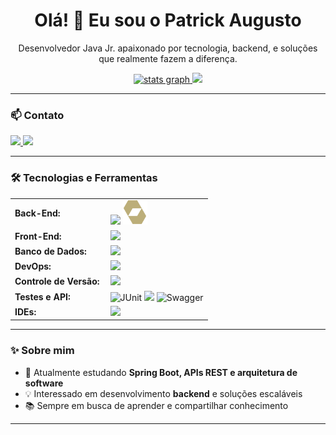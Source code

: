 <h1 align="center">Olá! 👋 Eu sou o Patrick Augusto</h1>

<p align="center">
  Desenvolvedor Java Jr. apaixonado por tecnologia, backend, e soluções que realmente fazem a diferença.
</p>

<div align="center">
  <a href="https://github.com/patrickaugusto">
  <img src="https://github-readme-stats.vercel.app/api?username=patrickaugusto&hide_title=false&hide_rank=false&show_icons=true&include_all_commits=true&count_private=true&disable_animations=false&theme=dracula&locale=en&hide_border=false" height="150" alt="stats graph"  />
  </a>
  <a href="https://github.com/patrickaugusto">
    <img height="150" src="https://github-readme-stats.vercel.app/api/top-langs/?username=patrickaugusto&layout=compact&theme=dracula&langs_count=6" />
  </a>
</div>

---

### 📫 Contato

<div align="left">
  <a href="mailto:trick0augusto@gmail.com">
    <img src="https://img.shields.io/static/v1?message=Gmail&logo=gmail&label=&color=D14836&logoColor=white&style=for-the-badge" height="35" />
  </a>
  <a href="https://www.linkedin.com/in/patrick-augusto-nascimento" target="_blank">
    <img src="https://img.shields.io/static/v1?message=LinkedIn&logo=linkedin&label=&color=0077B5&logoColor=white&style=for-the-badge" height="35" />
  </a>
</div>

---

### 🛠️ Tecnologias e Ferramentas

<table>
  <tr>
    <td style="font-weight: bold; padding-right: 10px; vertical-align: center;">Back-End:</td>
    <td>
      <img height="40" src="https://skillicons.dev/icons?i=java,spring,nodejs,maven"/>
      <img height="40" src="https://raw.githubusercontent.com/devicons/devicon/master/icons/hibernate/hibernate-plain.svg" alt="Hibernate" title="Hibernate" />
    </td>
  </tr>
  <tr>
    <td style="font-weight: bold; padding-right: 10px; vertical-align: center;">Front-End:</td>
    <td><img height="40" src="https://skillicons.dev/icons?i=html,css,js,tailwind,figma"/></td>
  </tr>
  <tr>
    <td style="font-weight: bold; padding-right: 10px; vertical-align: center;">Banco de Dados:</td>
    <td><img height="40" src="https://skillicons.dev/icons?i=mysql,postgresql"/></td>
  </tr>
  <tr>
    <td style="font-weight: bold; padding-right: 10px; vertical-align: center;">DevOps:</td>
    <td><img height="40" src="https://skillicons.dev/icons?i=docker"/></td>
  </tr>
  <tr>
    <td style="font-weight: bold; padding-right: 10px; vertical-align: center;">Controle de Versão:</td>
    <td><img height="40" src="https://skillicons.dev/icons?i=git,github"/></td>
  </tr>
  <tr>
    <td style="font-weight: bold; padding-right: 10px; vertical-align: center;">Testes e API:</td>
    <td>
      <img height="40" src="https://img.shields.io/badge/JUnit-25A162?style=flat&logo=java&logoColor=white" alt="JUnit" title="JUnit" />
      <img height="40" src="https://skillicons.dev/icons?i=postman" />
      <img height="40" src="https://img.shields.io/badge/Swagger-85EA2D?style=flat&logo=swagger&logoColor=black" alt="Swagger" title="Swagger" />
    </td>
  </tr>
  <tr>
    <td style="font-weight: bold; padding-right: 10px; vertical-align: center;">IDEs:</td>
    <td>
      <img height="40" src="https://skillicons.dev/icons?i=vscode" />
    </td>
  </tr>
</table>


---

### ✨ Sobre mim

- 🌱 Atualmente estudando **Spring Boot, APIs REST e arquitetura de software**
- 💡 Interessado em desenvolvimento **backend** e soluções escaláveis
- 📚 Sempre em busca de aprender e compartilhar conhecimento

---

